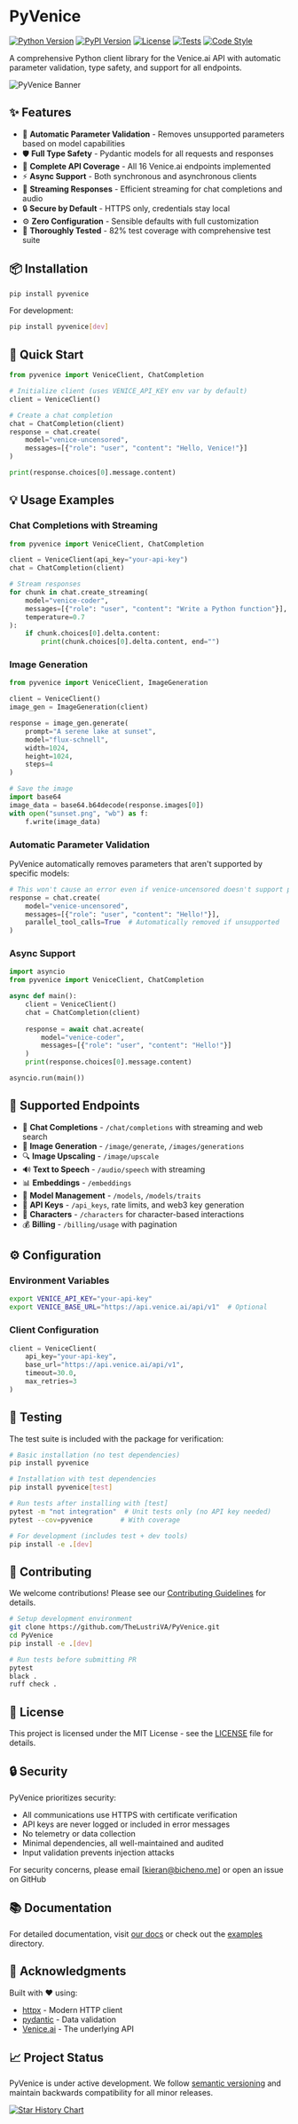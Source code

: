 # PyVenice

[![Python Version](https://img.shields.io/pypi/pyversions/pyvenice)](https://pypi.org/project/pyvenice/)
[![PyPI Version](https://img.shields.io/pypi/v/pyvenice)](https://pypi.org/project/pyvenice/)
[![License](https://img.shields.io/github/license/TheLustriVA/PyVenice)](https://github.com/TheLustriVA/PyVenice/blob/main/LICENSE)
[![Tests](https://img.shields.io/github/actions/workflow/status/TheLustriVA/PyVenice/tests.yml?branch=main&label=tests)](https://github.com/TheLustriVA/PyVenice/actions)
[![Code Style](https://img.shields.io/badge/code%20style-ruff-000000.svg)](https://github.com/charliermarsh/ruff)

A comprehensive Python client library for the Venice.ai API with automatic parameter validation, type safety, and support for all endpoints.

![PyVenice Banner](src/pyvenice_oldschool_banner.png)

## ✨ Features

- 🔧 **Automatic Parameter Validation** - Removes unsupported parameters based on model capabilities
- 🛡️ **Full Type Safety** - Pydantic models for all requests and responses  
- 📡 **Complete API Coverage** - All 16 Venice.ai endpoints implemented
- ⚡ **Async Support** - Both synchronous and asynchronous clients
- 🌊 **Streaming Responses** - Efficient streaming for chat completions and audio
- 🔒 **Secure by Default** - HTTPS only, credentials stay local
- ⚙️ **Zero Configuration** - Sensible defaults with full customization
- 🧪 **Thoroughly Tested** - 82% test coverage with comprehensive test suite

## 📦 Installation

```bash
pip install pyvenice
```

For development:

```bash
pip install pyvenice[dev]
```

## 🚀 Quick Start

```python
from pyvenice import VeniceClient, ChatCompletion

# Initialize client (uses VENICE_API_KEY env var by default)
client = VeniceClient()

# Create a chat completion
chat = ChatCompletion(client)
response = chat.create(
    model="venice-uncensored",
    messages=[{"role": "user", "content": "Hello, Venice!"}]
)

print(response.choices[0].message.content)
```

## 💡 Usage Examples

### Chat Completions with Streaming

```python
from pyvenice import VeniceClient, ChatCompletion

client = VeniceClient(api_key="your-api-key")
chat = ChatCompletion(client)

# Stream responses
for chunk in chat.create_streaming(
    model="venice-coder",
    messages=[{"role": "user", "content": "Write a Python function"}],
    temperature=0.7
):
    if chunk.choices[0].delta.content:
        print(chunk.choices[0].delta.content, end="")
```

### Image Generation

```python
from pyvenice import VeniceClient, ImageGeneration

client = VeniceClient()
image_gen = ImageGeneration(client)

response = image_gen.generate(
    prompt="A serene lake at sunset",
    model="flux-schnell",
    width=1024,
    height=1024,
    steps=4
)

# Save the image
import base64
image_data = base64.b64decode(response.images[0])
with open("sunset.png", "wb") as f:
    f.write(image_data)
```

### Automatic Parameter Validation

PyVenice automatically removes parameters that aren't supported by specific models:

```python
# This won't cause an error even if venice-uncensored doesn't support parallel_tool_calls
response = chat.create(
    model="venice-uncensored",
    messages=[{"role": "user", "content": "Hello!"}],
    parallel_tool_calls=True  # Automatically removed if unsupported
)
```

### Async Support

```python
import asyncio
from pyvenice import VeniceClient, ChatCompletion

async def main():
    client = VeniceClient()
    chat = ChatCompletion(client)
    
    response = await chat.acreate(
        model="venice-coder",
        messages=[{"role": "user", "content": "Hello!"}]
    )
    print(response.choices[0].message.content)

asyncio.run(main())
```

## 🎯 Supported Endpoints

- 💬 **Chat Completions** - `/chat/completions` with streaming and web search
- 🎨 **Image Generation** - `/image/generate`, `/images/generations`
- 🔍 **Image Upscaling** - `/image/upscale`
- 🔊 **Text to Speech** - `/audio/speech` with streaming
- 📊 **Embeddings** - `/embeddings`
- 🤖 **Model Management** - `/models`, `/models/traits`
- 🔑 **API Keys** - `/api_keys`, rate limits, and web3 key generation
- 👤 **Characters** - `/characters` for character-based interactions
- 💰 **Billing** - `/billing/usage` with pagination

## ⚙️ Configuration

### Environment Variables

```bash
export VENICE_API_KEY="your-api-key"
export VENICE_BASE_URL="https://api.venice.ai/api/v1"  # Optional
```

### Client Configuration

```python
client = VeniceClient(
    api_key="your-api-key",
    base_url="https://api.venice.ai/api/v1",
    timeout=30.0,
    max_retries=3
)
```

## 🧪 Testing

The test suite is included with the package for verification:

```bash
# Basic installation (no test dependencies)
pip install pyvenice

# Installation with test dependencies
pip install pyvenice[test]

# Run tests after installing with [test]
pytest -m "not integration"  # Unit tests only (no API key needed)
pytest --cov=pyvenice       # With coverage

# For development (includes test + dev tools)
pip install -e .[dev]
```

## 🤝 Contributing

We welcome contributions! Please see our [Contributing Guidelines](CONTRIBUTING.md) for details.

```bash
# Setup development environment
git clone https://github.com/TheLustriVA/PyVenice.git
cd PyVenice
pip install -e .[dev]

# Run tests before submitting PR
pytest
black .
ruff check .
```

## 📄 License

This project is licensed under the MIT License - see the [LICENSE](LICENSE) file for details.

## 🔒 Security

PyVenice prioritizes security:

- All communications use HTTPS with certificate verification
- API keys are never logged or included in error messages  
- No telemetry or data collection
- Minimal dependencies, all well-maintained and audited
- Input validation prevents injection attacks

For security concerns, please email [kieran@bicheno.me] or open an issue on GitHub

## 📚 Documentation

For detailed documentation, visit [our docs](https://github.com/TheLustriVA/PyVenice#readme) or check out the [examples](src/) directory.

## 🙏 Acknowledgments

Built with ❤️ using:

- [httpx](https://github.com/encode/httpx) - Modern HTTP client
- [pydantic](https://github.com/pydantic/pydantic) - Data validation
- [Venice.ai](https://venice.ai) - The underlying API

## 📈 Project Status

PyVenice is under active development. We follow [semantic versioning](https://semver.org/) and maintain backwards compatibility for all minor releases.

[![Star History Chart](https://api.star-history.com/svg?repos=TheLustriVA/PyVenice&type=Date)](https://star-history.com/#TheLustriVA/PyVenice&Date)

